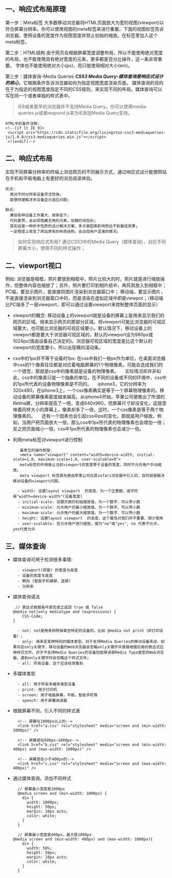 ## 一、响应式布局原理
第一步：Meta标签
大多数移动浏览器将HTML页面放大为宽的视图(viewport)以符合屏幕分辨率。你可以使用视图的meta标签来进行重置。下面的视图标签告诉浏览器，使用设备的宽度作为视图宽度并禁止初始的缩放。在标签里加入这个meta标签。<meta name="viewport" content="width=device-width, initial-scale=1
user-scalable=no">

第二步：HTML结构
由于网页会根据屏幕宽度调整布局，所以不能使用绝对宽度的布局，也不能使用具有绝对宽度的元素，更多都是百分比操作，这一条非常重要。
字体也不能使用绝对大小(px)，而只能使用相对大小(em)。

第三步：媒体查询-Media Queries
***CSS3 Media Query-媒体查询是响应式设计的核心***。它根据条件告诉浏览器如何为指定视图宽度渲染页面。
媒体查询的目的在于为指定的视图宽度指定不同的CSS规则，来实现不同的布局。媒体查询可以写在同一个或者单独的样式表中。
> IE8或者更早的浏览器并不支持Media Query。你可以使用media-queries.js或者respond.js来为IE添加Media Query支持。
```
HTML中的条件注释:
<!--[if lt IE 9]>
 <script src="https://cdn.staticfile.org/livingston-css3-mediaqueries-js/1.0.0/css3-mediaqueries.min.js"></script>
 <![endif]-->
```



## 二、响应式布局
实现不同屏幕分辨率的终端上浏览网页的不同展示方式，通过响应式设计能使网站在手机和平板电脑上有更好的浏览阅读体验。
```
优点:
  面对不同分辨率设备灵活性强; 
  能够快捷解决多设备显示适应问题;
	
缺点:
  兼容各种设备工作量大，效率低下;
  代码累赘，会出现隐藏无用的元素，加载时间加长;
  其实这是一种折中性质的设计解决方案，多方面因素影响而达不到最佳效果;
  一定程度上改变了网站原有的布局结构，会出现用户混淆的情况;
```
> 如何实现响应式布局?
> 通过CSS3中的Media Query（媒体查询），对应不同屏幕大小，使用不同的样式操作；


## 二、viewport视口
例如: 浏览器是相框，照片要放到相框中，照片比较大的时，照片就是进行缩放操作，但整体内容也缩放了；另外，照片要打印到相片纸中，再将其放入到相框中；
PC端，要显示图片，是直接将图片渲染到浏览器窗口中；
移动端，要显示图片，不是直接渲染到浏览器窗口中的，而是渲染在虚拟区域中即是viewpot；（移动端比PC端多了一层viewport，即可以通过设置viewport来控制整体页面的显示）
- viewport的概念:
	移动设备上的viewport就是设备的屏幕上能用来显示我们的网页的区域。用来显示网页的那部分区域，但viewport可能比浏览器的可视区域要大，也可能比浏览器的可视区域要小。默认情况下，移动设备上的viewport都是要大于浏览器可视区域的，默认的viewport设为980px或1024px(值由设备自己决定的)。浏览器可视区域的宽度是比这个默认的viewport的宽度要小，所以出现横向滚动条。

- css中的1px并不等于设备的1px:
	在css中我们一般px作为单位，在桌面浏览器中css的1个像素往往都是对应着电脑屏幕的1个物理像素。可能会造成我们的一个错觉，那就是css中的像素就是设备的物理像素。
      实际情况却并非如此，css中的像素只是一个抽象的单位，在不同的设备或不同的环境中，css中的1px所代表的设备物理像素是不同的。
      iphone3，它的分辨率为320x480，在iphone3上，一个css像素确实是等于一个屏幕物理像素的。移动设备的屏幕像素密度越来越高，从iphone4开始，苹果公司便推出了所谓的Retina屏，分辨率提高了一倍，变成640x960，但屏幕尺寸却没变化，这就意味着同样大小的屏幕上，像素却多了一倍，这时，一个css像素是等于两个物理像素的。
      还有一个因素也会引起css中px的变化，那就是用户缩放。例如，当用户把页面放大一倍，那么css中1px所代表的物理像素也会增加一倍；反之把页面缩小一倍，css中1px所代表的物理像素也会减少一倍。

- 利用meta标签对viewport进行控制   
	```
	   最常见的操作即是: 
	   <meta name="viewport" content="width=device-width, initial-scale=1.0, maximum-scale=1.0, user-scalable=0">
	   meta标签的作用是让当前viewport的宽度等于设备的宽度，同时不允许用户手动缩放。
	   meta viewport 标签首先是由苹果公司在其safari浏览器中引入的，目的就是解决移动设备的viewport问题。
	   
	  - width: 设置layout viewport  的宽度，为一个正整数，或字符串"width=device-width"(设备宽度)
	  - initial-scale: 设置页面的初始缩放值，为一个数字，可以带小数
	  - minimum-scale: 允许用户的最小缩放值，为一个数字，可以带小数
	  - maximum-scale: 允许用户的最大缩放值，为一个数字，可以带小数
	  - height: 设置layout viewport  的高度，这个属性对我们并不重要，很少使用
	  - user-scalable: 否允许用户进行缩放，值为"no"或"yes", no 代表不允许，yes代表允许
	```
	>  <meta name="viewport" content="width=device-width, initial-scale=1.0, maximum-scale=1.0, user-scalable=0">

## 三、媒体查询
- 媒体查询可用于检测很多事情: 
	```
	  - viewport(视窗) 的宽度与高度
	  - 设备的宽度与高度
	  - 朝向 (智能手机横屏，竖屏)
	  - 分辨率
	```

- 媒体查询语法
	```
	 // 表达式根据条件是否成立返回 true 或 false
	@media not|only mediatype and (expressions) {
		CSS-Code;
	}

	  - not: not是用来排除掉某些特定的设备的，比如 @media not print（非打印设备）;
	  - only: 用来定某种特别的媒体类型。对于支持Media Queries的移动设备来说，如果存在only关键字，移动设备的Web浏览器会忽略only关键字并直接根据后面的表达式应用样式文件。对于不支持Media Queries的设备但能够读取Media Type类型的Web浏览器，遇到only关键字时会忽略这个样式文件;
	  - all: 所有设备，这个应该经常看到
	```

- 多媒体类型
	```
	  - all: 用于所有多媒体类型设备
	  - print: 用于打印机
	  - screen: 用于电脑屏幕，平板，智能手机等
	  - speech: 用于屏幕阅读器
	```

- 根据屏幕不同，引入不同的样式表
	```
	  <!-- 屏幕在1000px以上的-->
	  <link href="a.css" rel="stylesheet" media="screen and (min-width: 1000px)" />

	  <!-- 屏幕是在600px~1000px-->
	  <link href="b.css" rel="stylesheet" media="screen and (min-width: 400px) and (max-width: 1000px)" />

	  <!-- 屏幕是在小于400px的-->
	  <link href="c.css" rel="stylesheet" media="screen and (max-width: 400px)" />
	```

- 通过媒体查询，添加不同样式
	```
	  // 屏幕最小宽度是1000px
	  @media screen and (min-width: 1000px) {
		div {
		  width: 1000px;
		  height: 50px;
		  margin: 10px auto;
		  color: white;
		}
	  }

	  // 屏幕最小宽度是400px，最大是1000px
	@media screen and (min-width: 400px) and (max-width: 1000px){
		div {
		  width: 50%;
		  height: 50px;
		  margin: 10px auto;
		  color: white;
		}
	  }
	```